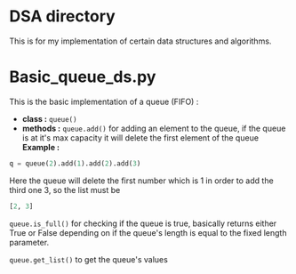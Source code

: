 # DSA directory
This is for my implementation of certain data structures and algorithms.

# Basic_queue_ds.py

This is the basic implementation of a queue (FIFO) : 
- **class :** ``queue()``
- **methods :** ``queue.add()`` for adding an element to the queue, if the queue is at it's max capacity it will delete 
the first element of the queue **Example :** 
```py
q = queue(2).add(1).add(2).add(3)
```
Here the queue will delete the first number which is 1 in order to add the third one 3, so the list must be 
```py
[2, 3]
```
``queue.is_full()`` for checking if the queue is true, basically returns either True or False depending on if the queue's length is equal to the fixed length parameter.

``queue.get_list()`` to get the queue's values